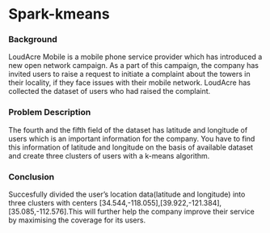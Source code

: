 # Spark-kmeans
### Background
LoudAcre Mobile is a mobile phone service provider which has introduced a new open network campaign. As a part of this campaign, the company has invited users to raise a request to initiate a complaint about the towers in their locality, if they face issues with their mobile network. LoudAcre has collected the dataset of users who had raised the complaint.
### Problem Description
The fourth and the fifth field of the dataset has latitude and longitude of users which is an important information for the company. You have to find this information of latitude and longitude on the basis of available dataset and create three clusters of users with a k-means algorithm.
### Conclusion
Succesfully divided the user’s location data(latitude and longitude) into three clusters with centers [34.544,-118.055],[39.922,-121.384],[35.085,-112.576].This will further help the company improve their service by maximising the coverage for its users.
